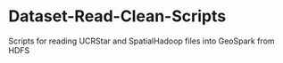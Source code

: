 # Dataset-Read-Clean-Scripts
Scripts for reading UCRStar and SpatialHadoop files into GeoSpark from HDFS
